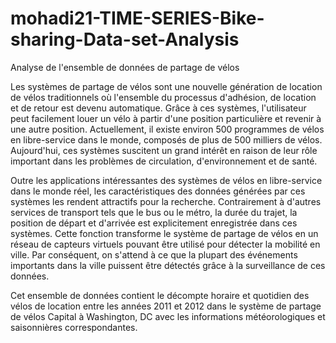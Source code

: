 # mohadi21-TIME-SERIES-Bike-sharing-Data-set-Analysis

Analyse de l'ensemble de données de partage de vélos

Les systèmes de partage de vélos sont une nouvelle génération de location de vélos traditionnels où l'ensemble du processus d'adhésion, de location et de retour est devenu automatique. Grâce à ces systèmes, l'utilisateur peut facilement louer un vélo à partir d'une position particulière et revenir à une autre position. Actuellement, il existe environ 500 programmes de vélos en libre-service dans le monde, composés de plus de 500 milliers de vélos. Aujourd'hui, ces systèmes suscitent un grand intérêt en raison de leur rôle important dans les problèmes de circulation, d'environnement et de santé.

Outre les applications intéressantes des systèmes de vélos en libre-service dans le monde réel, les caractéristiques des données générées par ces systèmes les rendent attractifs pour la recherche. Contrairement à d'autres services de transport tels que le bus ou le métro, la durée du trajet, la position de départ et d'arrivée est explicitement enregistrée dans ces systèmes. Cette fonction transforme le système de partage de vélos en un réseau de capteurs virtuels pouvant être utilisé pour détecter la mobilité en ville. Par conséquent, on s'attend à ce que la plupart des événements importants dans la ville puissent être détectés grâce à la surveillance de ces données.

Cet ensemble de données contient le décompte horaire et quotidien des vélos de location entre les années 2011 et 2012 dans le système de partage de vélos Capital à Washington, DC avec les informations météorologiques et saisonnières correspondantes.
